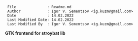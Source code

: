 ```
 File              : Readme.md
 Author            : Igor V. Sementsov <ig.kuzm@gmail.com>
 Date              : 14.02.2022
 Last Modified Date: 14.02.2022
 Last Modified By  : Igor V. Sementsov <ig.kuzm@gmail.com>
```
**GTK frontend for stroybat lib**


